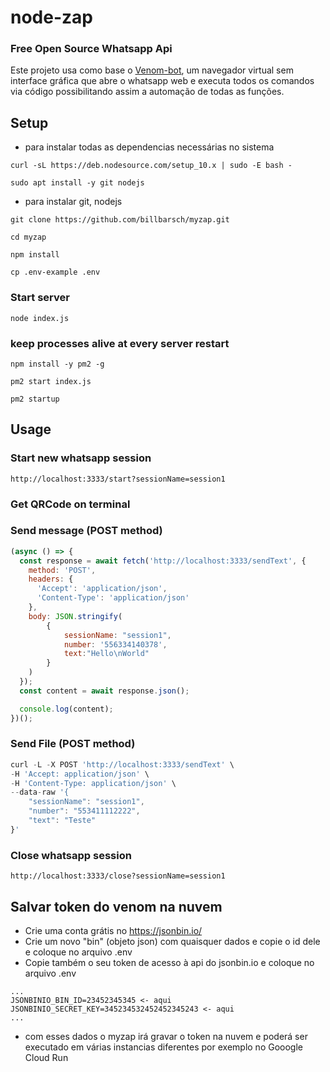 # node-zap 
### Free Open Source Whatsapp Api

Este projeto usa como base o [Venom-bot](https://github.com/orkestral/venom), um navegador virtual sem interface gráfica que abre o whatsapp web e executa todos os comandos via código possibilitando assim a automação de todas as funções.

## Setup

- para instalar todas as dependencias necessárias no sistema

`curl -sL https://deb.nodesource.com/setup_10.x | sudo -E bash -`

`sudo apt install -y git nodejs`
- para instalar git, nodejs

`git clone https://github.com/billbarsch/myzap.git`

`cd myzap`

`npm install`

`cp .env-example .env`

### Start server

`node index.js`

### keep processes alive at every server restart

`npm install -y pm2 -g`

`pm2 start index.js`

`pm2 startup`

## Usage

### Start new whatsapp session

`http://localhost:3333/start?sessionName=session1`

### Get QRCode on terminal


### Send message (POST method)

```javascript
(async () => {
  const response = await fetch('http://localhost:3333/sendText', {
    method: 'POST',
    headers: {
      'Accept': 'application/json',
      'Content-Type': 'application/json'
    },
    body: JSON.stringify(
        {
            sessionName: "session1", 
            number: '556334140378',
            text:"Hello\nWorld"
        }
    )
  });
  const content = await response.json();

  console.log(content);
})();  
```

### Send File (POST method)

```javascript
curl -L -X POST 'http://localhost:3333/sendText' \
-H 'Accept: application/json' \
-H 'Content-Type: application/json' \
--data-raw '{
    "sessionName": "session1", 
    "number": "553411112222",
    "text": "Teste"
}'
```

### Close whatsapp session

`http://localhost:3333/close?sessionName=session1`

## Salvar token do venom na nuvem
 - Crie uma conta grátis no https://jsonbin.io/ 
 - Crie um novo "bin" (objeto json) com quaisquer dados e copie o id dele e coloque no arquivo .env
 - Copie também o seu token de acesso à api do jsonbin.io e coloque no arquivo .env

```
...
JSONBINIO_BIN_ID=23452345345 <- aqui
JSONBINIO_SECRET_KEY=345234532452452345243 <- aqui
...
```

 - com esses dados o myzap irá gravar o token na nuvem e poderá ser executado em várias instancias diferentes por exemplo no Gooogle Cloud Run
